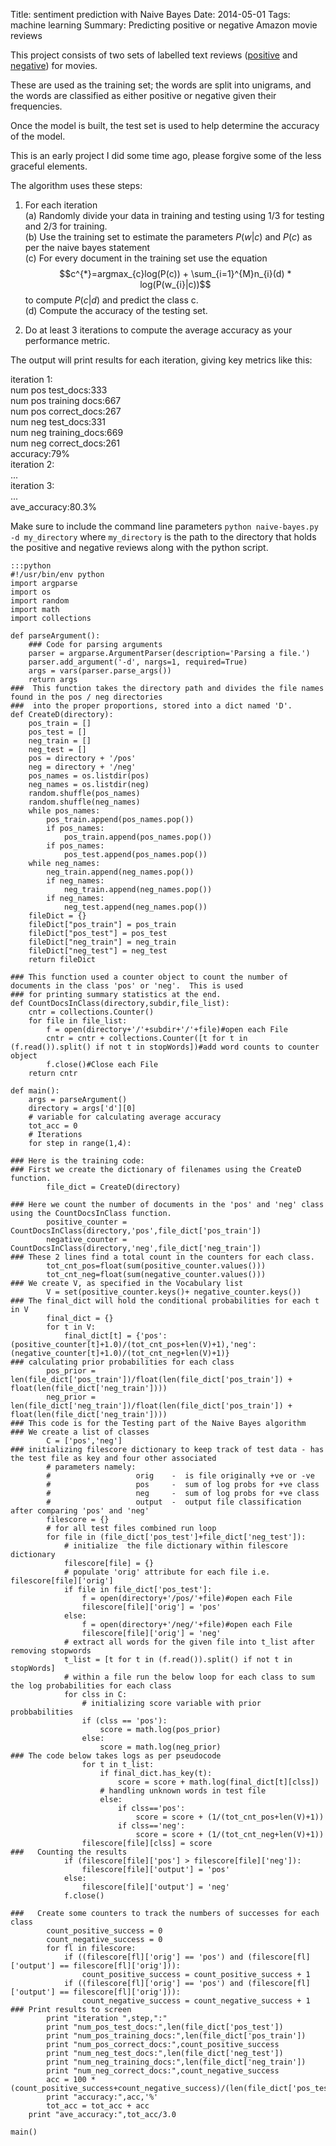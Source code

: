 Title:  sentiment prediction with Naive Bayes
Date: 2014-05-01
Tags: machine learning
Summary: Predicting positive or negative Amazon movie reviews  


This project consists of two sets of labelled text reviews ([positive](https://www.dropbox.com/sh/n2r4e929ahzx84o/AABdDVQ1Rlygs-XkjTytn3bAa) and [negative](https://www.dropbox.com/sh/scnnjiotbltm2za/AAAGz7NsEoG61ojzgZZQPfV-a)) for movies.  

These are used as the training set; the words are split into unigrams, and the words are classified as either positive or negative given their frequencies. 

Once the model is built, the test set is used to help determine the accuracy of the model.  

This is an early project I did some time ago, please forgive some of the less graceful elements.  

The algorithm uses these steps:  

1. For each iteration  
(a) Randomly divide your data in training and testing using 1/3 for
testing and 2/3 for training.  
(b) Use the training set to estimate the parameters $P(w|c)$ and $P(c)$ as per the naive bayes statement  
(c) For every document in the training set use the equation $$c^{*}=argmax_{c}log(P(c)) + \sum_{i=1}^{M}n_{i}(d) * log(P(w_{i}|c))$$ to compute $P(c|d)$ and predict the class c.  
(d) Compute the accuracy of the testing set.

2. Do at least 3 iterations to compute the average accuracy as your performance metric.  

The output will print results for each iteration, giving key metrics like this:

iteration 1:  
    num pos test_docs:333  
    num pos training docs:667  
    num pos correct_docs:267  
    num neg test_docs:331  
    num neg training_docs:669  
    num neg correct_docs:261  
    accuracy:79%  
iteration 2:  
    ...  
iteration 3:  
    ...  
ave_accuracy:80.3%  




Make sure to include the command line parameters `python naive-bayes.py -d my_directory` where `my_directory` is the path to the directory that holds the positive and negative reviews along with the python script.


    :::python
    #!/usr/bin/env python
    import argparse
    import os
    import random
    import math
    import collections
    
    def parseArgument():
        ### Code for parsing arguments
        parser = argparse.ArgumentParser(description='Parsing a file.')
        parser.add_argument('-d', nargs=1, required=True)
        args = vars(parser.parse_args())
        return args 
    ###  This function takes the directory path and divides the file names found in the pos / neg directories
    ###  into the proper proportions, stored into a dict named 'D'.
    def CreateD(directory):
        pos_train = []
        pos_test = []
        neg_train = []
        neg_test = []
        pos = directory + '/pos'
        neg = directory + '/neg'
        pos_names = os.listdir(pos)
        neg_names = os.listdir(neg)
        random.shuffle(pos_names)
        random.shuffle(neg_names)
        while pos_names:
            pos_train.append(pos_names.pop())
            if pos_names:
                pos_train.append(pos_names.pop())
            if pos_names:
                pos_test.append(pos_names.pop())
        while neg_names:
            neg_train.append(neg_names.pop())
            if neg_names:
                neg_train.append(neg_names.pop())
            if neg_names:
                neg_test.append(neg_names.pop())
        fileDict = {}
        fileDict["pos_train"] = pos_train
        fileDict["pos_test"] = pos_test
        fileDict["neg_train"] = neg_train
        fileDict["neg_test"] = neg_test
        return fileDict
        
    ### This function used a counter object to count the number of documents in the class 'pos' or 'neg'.  This is used
    ### for printing summary statistics at the end.
    def CountDocsInClass(directory,subdir,file_list):
        cntr = collections.Counter()
        for file in file_list:
            f = open(directory+'/'+subdir+'/'+file)#open each File
            cntr = cntr + collections.Counter([t for t in (f.read()).split() if not t in stopWords])#add word counts to counter object
            f.close()#Close each File
        return cntr
        
    def main():
        args = parseArgument()
        directory = args['d'][0]
        # variable for calculating average accuracy
        tot_acc = 0
        # Iterations
        for step in range(1,4):
        
    ### Here is the training code:
    ### First we create the dictionary of filenames using the CreateD function.
            file_dict = CreateD(directory)
            
    ### Here we count the number of documents in the 'pos' and 'neg' class using the CountDocsInClass function.
            positive_counter = CountDocsInClass(directory,'pos',file_dict['pos_train'])
            negative_counter = CountDocsInClass(directory,'neg',file_dict['neg_train'])
    ### These 2 lines find a total count in the counters for each class.
            tot_cnt_pos=float(sum(positive_counter.values()))
            tot_cnt_neg=float(sum(negative_counter.values()))
    ### We create V, as specified in the Vocabulary list
            V = set(positive_counter.keys()+ negative_counter.keys())
    ### The final_dict will hold the conditional probabilities for each t in V
            final_dict = {}
            for t in V:
                final_dict[t] = {'pos':(positive_counter[t]+1.0)/(tot_cnt_pos+len(V)+1),'neg':(negative_counter[t]+1.0)/(tot_cnt_neg+len(V)+1)}
    ### calculating prior probabilities for each class
            pos_prior = len(file_dict['pos_train'])/float(len(file_dict['pos_train']) + float(len(file_dict['neg_train'])))
            neg_prior = len(file_dict['neg_train'])/float(len(file_dict['pos_train']) + float(len(file_dict['neg_train'])))
    ### This code is for the Testing part of the Naive Bayes algorithm
    ### We create a list of classes
            C = ['pos','neg']
    ### initializing filescore dictionary to keep track of test data - has the test file as key and four other associated
            # parameters namely:
            #                   orig    -  is file originally +ve or -ve
            #                   pos     -  sum of log probs for +ve class
            #                   neg     -  sum of log probs for +ve class
            #                   output  -  output file classification after comparing 'pos' and 'neg'
            filescore = {}
            # for all test files combined run loop
            for file in (file_dict['pos_test']+file_dict['neg_test']):
                # initialize  the file dictionary within filescore dictionary
                filescore[file] = {}
                # populate 'orig' attribute for each file i.e. filescore[file]['orig']
                if file in file_dict['pos_test']:
                    f = open(directory+'/pos/'+file)#open each File
                    filescore[file]['orig'] = 'pos'
                else:
                    f = open(directory+'/neg/'+file)#open each File
                    filescore[file]['orig'] = 'neg'
                # extract all words for the given file into t_list after removing stopwords
                t_list = [t for t in (f.read()).split() if not t in stopWords]
                # within a file run the below loop for each class to sum the log probabilities for each class
                for clss in C:
                    # initializing score variable with prior probbabilities
                    if (clss == 'pos'):
                        score = math.log(pos_prior)
                    else:
                        score = math.log(neg_prior)
    ### The code below takes logs as per pseudocode
                    for t in t_list:
                        if final_dict.has_key(t):
                            score = score + math.log(final_dict[t][clss])
                        # handling unknown words in test file
                        else:
                            if clss=='pos':
                                score = score + (1/(tot_cnt_pos+len(V)+1))
                            if clss=='neg':
                                score = score + (1/(tot_cnt_neg+len(V)+1))
                    filescore[file][clss] = score
    ###   Counting the results
                if (filescore[file]['pos'] > filescore[file]['neg']):
                    filescore[file]['output'] = 'pos'
                else:
                    filescore[file]['output'] = 'neg'
                f.close()
                
    ###   Create some counters to track the numbers of successes for each class
            count_positive_success = 0
            count_negative_success = 0
            for fl in filescore:
                if ((filescore[fl]['orig'] == 'pos') and (filescore[fl]['output'] == filescore[fl]['orig'])):
                    count_positive_success = count_positive_success + 1
                if ((filescore[fl]['orig'] == 'pos') and (filescore[fl]['output'] == filescore[fl]['orig'])):
                    count_negative_success = count_negative_success + 1
    ### Print results to screen
            print "iteration ",step,":"
            print "num_pos_test_docs:",len(file_dict['pos_test'])
            print "num_pos_training_docs:",len(file_dict['pos_train'])
            print "num_pos_correct_docs:",count_positive_success
            print "num_neg_test_docs:",len(file_dict['neg_test'])
            print "num_neg_training_docs:",len(file_dict['neg_train'])
            print "num_neg_correct_docs:",count_negative_success
            acc = 100 * (count_positive_success+count_negative_success)/(len(file_dict['pos_test'])+len(file_dict['neg_test']))
            print "accuracy:",acc,'%'
            tot_acc = tot_acc + acc
        print "ave_accuracy:",tot_acc/3.0
        
    main()

